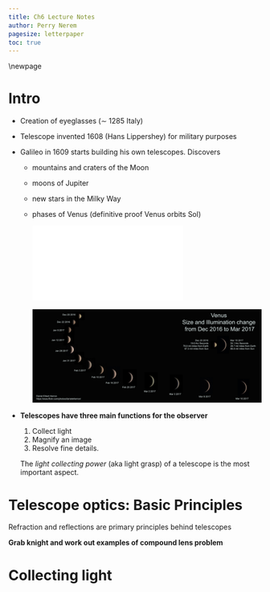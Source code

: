 ```yaml
---
title: Ch6 Lecture Notes
author: Perry Nerem
pagesize: letterpaper
toc: true
---
```


\newpage

# Intro

- Creation of eyeglasses ($\sim$ 1285 Italy)
- Telescope invented 1608 (Hans Lippershey) for military purposes
- Galileo in 1609 starts building his own telescopes. Discovers
    - mountains and craters of the Moon
    - moons of Jupiter
    - new stars in the Milky Way
    - phases of Venus (definitive proof Venus orbits Sol)

      ![Only crescent phase possible in geocentric model.](../Ch06_Optical_Telescopes/Phases-of-Venus-Geocentric_vs_Heliocentric.pdf)

      ![APOD Phases of Venus](../Ch06_Optical_Telescopes/VenusDec2016March2017small.jpg)

- **Telescopes have three main functions for the observer**
    1) Collect light
    2) Magnify an image
    3) Resolve fine details.
    
    The *light collecting power* (aka light grasp) of a telescope is the most important aspect.
      
# Telescope optics: Basic Principles

Refraction and reflections are primary principles behind telescopes

**Grab knight and work out examples of compound lens problem**

# Collecting light

